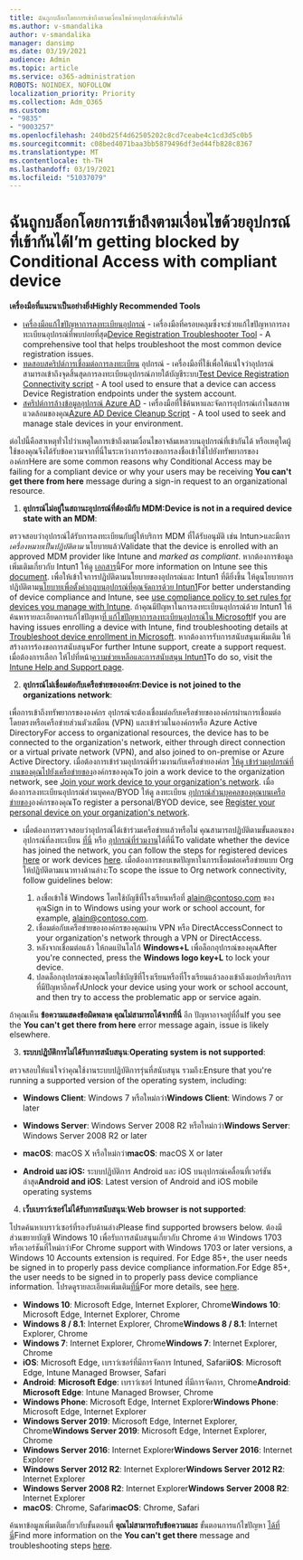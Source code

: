 ```yaml
---
title: ฉันถูกบล็อกโดยการเข้าถึงตามเงื่อนไขด้วยอุปกรณ์ที่เข้ากันได้
ms.author: v-smandalika
author: v-smandalika
manager: dansimp
ms.date: 03/19/2021
audience: Admin
ms.topic: article
ms.service: o365-administration
ROBOTS: NOINDEX, NOFOLLOW
localization_priority: Priority
ms.collection: Adm_O365
ms.custom:
- "9835"
- "9003257"
ms.openlocfilehash: 240bd25f4d62505202c8cd7ceabe4c1cd3d5c0b5
ms.sourcegitcommit: c08bed4071baa3bb5879496df3ed44fb828c8367
ms.translationtype: MT
ms.contentlocale: th-TH
ms.lasthandoff: 03/19/2021
ms.locfileid: "51037079"
---
```

# <a name="im-getting-blocked-by-conditional-access-with-compliant-device"></a><span data-ttu-id="b8fb1-102">ฉันถูกบล็อกโดยการเข้าถึงตามเงื่อนไขด้วยอุปกรณ์ที่เข้ากันได้</span><span class="sxs-lookup"><span data-stu-id="b8fb1-102">I’m getting blocked by Conditional Access with compliant device</span></span>

<span data-ttu-id="b8fb1-103">**เครื่องมือที่แนะนาเป็นอย่างยิ่ง**</span><span class="sxs-lookup"><span data-stu-id="b8fb1-103">**Highly Recommended Tools**</span></span>

- <span data-ttu-id="b8fb1-104">[เครื่องมือแก้ไขปัญหาการลงทะเบียนอุปกรณ์](https://docs.microsoft.com/samples/azure-samples/dsregtool/dsregtool/) - เครื่องมือที่ครอบคลุมซึ่งจะช่วยแก้ไขปัญหาการลงทะเบียนอุปกรณ์ที่พบบ่อยที่สุด</span><span class="sxs-lookup"><span data-stu-id="b8fb1-104">[Device Registration Troubleshooter Tool](https://docs.microsoft.com/samples/azure-samples/dsregtool/dsregtool/) - A comprehensive tool that helps troubleshoot the most common device registration issues.</span></span>
- <span data-ttu-id="b8fb1-105">[ทดสอบสคริปต์การเชื่อมต่อการลงทะเบียน](https://docs.microsoft.com/samples/azure-samples/testdeviceregconnectivity/testdeviceregconnectivity/) อุปกรณ์ - เครื่องมือที่ใช้เพื่อให้แน่ใจว่าอุปกรณ์สามารถเข้าถึงจุดสิ้นสุดการลงทะเบียนอุปกรณ์ภายใต้บัญชีระบบ</span><span class="sxs-lookup"><span data-stu-id="b8fb1-105">[Test Device Registration Connectivity script](https://docs.microsoft.com/samples/azure-samples/testdeviceregconnectivity/testdeviceregconnectivity/) - A tool used to ensure that a device can access Device Registration endpoints under the system account.</span></span>
- <span data-ttu-id="b8fb1-106">[สคริปต์การล้างข้อมูลอุปกรณ์ Azure AD](https://github.com/mzmaili/AzureADDeviceCleanup) - เครื่องมือที่ใช้ค้นหาและจัดการอุปกรณ์เก่าในสภาพแวดล้อมของคุณ</span><span class="sxs-lookup"><span data-stu-id="b8fb1-106">[Azure AD Device Cleanup Script](https://github.com/mzmaili/AzureADDeviceCleanup) - A tool used to seek and manage stale devices in your environment.</span></span>

<span data-ttu-id="b8fb1-107">ต่อไปนี้คือสาเหตุทั่วไปว่าเหตุใดการเข้าถึงตามเงื่อนไขอาจล้มเหลวบนอุปกรณ์ที่เข้ากันได้ หรือเหตุใดผู้ใช้ของคุณจึงได้รับข้อความจากที่นี่ในระหว่างการร้องขอการลงชื่อเข้าใช้ไปยังทรัพยากรขององค์กร</span><span class="sxs-lookup"><span data-stu-id="b8fb1-107">Here are some common reasons why Conditional Access may be failing for a compliant device or why your users may be receiving **You can't get there from here** message during a sign-in request to an organizational resource.</span></span>

1. <span data-ttu-id="b8fb1-108">**อุปกรณ์ไม่อยู่ในสถานะอุปกรณ์ที่ต้องมีกับ MDM:**</span><span class="sxs-lookup"><span data-stu-id="b8fb1-108">**Device is not in a required device state with an MDM**:</span></span>

<span data-ttu-id="b8fb1-109">ตรวจสอบว่าอุปกรณ์ได้รับการลงทะเบียนกับผู้ให้บริการ MDM ที่ได้รับอนุมัติ เช่น Intun>และมีการ *เครื่องหมายเป็นปฏิบัติตาม* นโยบายแล้ว</span><span class="sxs-lookup"><span data-stu-id="b8fb1-109">Validate that the device is enrolled with an approved MDM provider like Intune and *marked as compliant*.</span></span> <span data-ttu-id="b8fb1-110">หากต้องการข้อมูลเพิ่มเติมเกี่ยวกับ Intun1 ให้ดู [เอกสาร](https://docs.microsoft.com/mem/intune/enrollment/device-enrollment)นี้</span><span class="sxs-lookup"><span data-stu-id="b8fb1-110">For more information on Intune see this [document](https://docs.microsoft.com/mem/intune/enrollment/device-enrollment).</span></span> <span data-ttu-id="b8fb1-111">เพื่อให้เข้าใจการปฏิบัติตามนโยบายของอุปกรณ์และ Intun1 ที่ดียิ่งขึ้น ให้ดูนโยบายการปฏิบัติตาม[นโยบายเพื่อตั้งค่ากฎบนอุปกรณ์ที่คุณจัดการด้วย Intun1](https://docs.microsoft.com/mem/intune/protect/device-compliance-get-started)</span><span class="sxs-lookup"><span data-stu-id="b8fb1-111">For better understanding of device compliance and Intune, see [use compliance policy to set rules for devices you manage with Intune](https://docs.microsoft.com/mem/intune/protect/device-compliance-get-started).</span></span> <span data-ttu-id="b8fb1-112">ถ้าคุณมีปัญหาในการลงทะเบียนอุปกรณ์ด้วย Intun1 ให้ค้นหารายละเอียดการแก้ไขปัญหา[ที่ แก้ไขปัญหาการลงทะเบียนอุปกรณ์ใน Microsoft](https://docs.microsoft.com/troubleshoot/mem/intune/troubleshoot-device-enrollment-in-intune)</span><span class="sxs-lookup"><span data-stu-id="b8fb1-112">If you are having issues enrolling a device with Intune, find troubleshooting details at [Troubleshoot device enrollment in Microsoft](https://docs.microsoft.com/troubleshoot/mem/intune/troubleshoot-device-enrollment-in-intune).</span></span> <span data-ttu-id="b8fb1-113">หากต้องการรับการสนับสนุนเพิ่มเติม ให้สร้างการร้องขอการสนับสนุน</span><span class="sxs-lookup"><span data-stu-id="b8fb1-113">For further Intune support, create a support request.</span></span> <span data-ttu-id="b8fb1-114">เมื่อต้องการเลือก ให้ไปที่หน้า[ความช่วยเหลือและการสนับสนุน Intun1](https://endpoint.microsoft.com/#blade/Microsoft_Intune_DeviceSettings/SupportMenu/helpSupport)</span><span class="sxs-lookup"><span data-stu-id="b8fb1-114">To do so, visit the [Intune Help and Support page](https://endpoint.microsoft.com/#blade/Microsoft_Intune_DeviceSettings/SupportMenu/helpSupport).</span></span>

2. <span data-ttu-id="b8fb1-115">**อุปกรณ์ไม่เชื่อมต่อกับเครือข่ายขององค์กร**:</span><span class="sxs-lookup"><span data-stu-id="b8fb1-115">**Device is not joined to the organizations network**:</span></span>

<span data-ttu-id="b8fb1-116">เพื่อการเข้าถึงทรัพยากรขององค์กร อุปกรณ์จะต้องเชื่อมต่อกับเครือข่ายขององค์กรผ่านการเชื่อมต่อโดยตรงหรือเครือข่ายส่วนตัวเสมือน (VPN) และเข้าร่วมในองค์กรหรือ Azure Active Directory</span><span class="sxs-lookup"><span data-stu-id="b8fb1-116">For access to organizational resources, the device has to be connected to the organization's network, either through direct connection or a virtual private network (VPN), and also joined to on-premise or Azure Active Directory.</span></span> <span data-ttu-id="b8fb1-117">เมื่อต้องการเข้าร่วมอุปกรณ์ที่ร่วมงานกับเครือข่ายองค์กร [ให้ดู เข้าร่วมอุปกรณ์ที่งานของคุณไปยังเครือข่ายของ](https://docs.microsoft.com/azure/active-directory/user-help/user-help-join-device-on-network)องค์กรของคุณ</span><span class="sxs-lookup"><span data-stu-id="b8fb1-117">To join a work device to the organization network, see [Join your work device to your organization's network](https://docs.microsoft.com/azure/active-directory/user-help/user-help-join-device-on-network).</span></span> <span data-ttu-id="b8fb1-118">เมื่อต้องการลงทะเบียนอุปกรณ์ส่วนบุคคล/BYOD ให้ดู ลงทะเบียน [อุปกรณ์ส่วนบุคคลของคุณบนเครือข่ายของ](https://docs.microsoft.com/azure/active-directory/user-help/user-help-register-device-on-network)องค์กรของคุณ</span><span class="sxs-lookup"><span data-stu-id="b8fb1-118">To register a personal/BYOD device, see [Register your personal device on your organization's network](https://docs.microsoft.com/azure/active-directory/user-help/user-help-register-device-on-network).</span></span>

- <span data-ttu-id="b8fb1-119">เมื่อต้องการตรวจสอบว่าอุปกรณ์ได้เข้าร่วมเครือข่ายแล้วหรือไม่ คุณสามารถปฏิบัติตามขั้นตอนของอุปกรณ์ที่ลงทะเบียน [ที่นี่](https://docs.microsoft.com/azure/active-directory/user-help/user-help-register-device-on-network#to-verify-that-youre-registered) หรือ [อุปกรณ์ที่ร่วมงาน](https://docs.microsoft.com/azure/active-directory/user-help/user-help-join-device-on-network#to-make-sure-youre-joined)ได้ที่นี่</span><span class="sxs-lookup"><span data-stu-id="b8fb1-119">To validate whether the device has joined the network, you can follow the steps for registered devices [here](https://docs.microsoft.com/azure/active-directory/user-help/user-help-register-device-on-network#to-verify-that-youre-registered) or work devices [here](https://docs.microsoft.com/azure/active-directory/user-help/user-help-join-device-on-network#to-make-sure-youre-joined).</span></span> <span data-ttu-id="b8fb1-120">เมื่อต้องการขอบเขตปัญหาในการเชื่อมต่อเครือข่ายแบบ Org ให้ปฏิบัติตามแนวทางด้านล่าง:</span><span class="sxs-lookup"><span data-stu-id="b8fb1-120">To scope the issue to Org network connectivity, follow guidelines below:</span></span>

    1. <span data-ttu-id="b8fb1-121">ลงชื่อเข้าใช้ Windows โดยใช้บัญชีที่โรงเรียนหรือที่ alain@contoso.com ของคุณ</span><span class="sxs-lookup"><span data-stu-id="b8fb1-121">Sign in to Windows using your work or school account,  for example, alain@contoso.com.</span></span>
    2. <span data-ttu-id="b8fb1-122">เชื่อมต่อกับเครือข่ายขององค์กรของคุณผ่าน VPN หรือ DirectAccess</span><span class="sxs-lookup"><span data-stu-id="b8fb1-122">Connect to your organization's network through a VPN or DirectAccess.</span></span>
    3. <span data-ttu-id="b8fb1-123">หลังจากเชื่อมต่อแล้ว ให้กดแป้นโลโก้ **Windows+L** เพื่อล็อกอุปกรณ์ของคุณ</span><span class="sxs-lookup"><span data-stu-id="b8fb1-123">After you're connected, press the **Windows logo key+L** to lock your device.</span></span>
    4. <span data-ttu-id="b8fb1-124">ปลดล็อกอุปกรณ์ของคุณโดยใช้บัญชีที่โรงเรียนหรือที่โรงเรียนแล้วลองเข้าถึงแอปหรือบริการที่มีปัญหาอีกครั้ง</span><span class="sxs-lookup"><span data-stu-id="b8fb1-124">Unlock your device using your work or school account, and then try to access the problematic app or service again.</span></span>

<span data-ttu-id="b8fb1-125">ถ้าคุณเห็น **ข้อความแสดงข้อผิดพลาด คุณไม่สามารถได้จากที่นี่** อีก ปัญหาอาจอยู่ที่อื่น</span><span class="sxs-lookup"><span data-stu-id="b8fb1-125">If you see the **You can't get there from here** error message again, issue is likely elsewhere.</span></span>

3. <span data-ttu-id="b8fb1-126">**ระบบปฏิบัติการไม่ได้รับการสนับสนุน**:</span><span class="sxs-lookup"><span data-stu-id="b8fb1-126">**Operating system is not supported**:</span></span>

<span data-ttu-id="b8fb1-127">ตรวจสอบให้แน่ใจว่าคุณใช้งานระบบปฏิบัติการรุ่นที่สนับสนุน รวมถึง:</span><span class="sxs-lookup"><span data-stu-id="b8fb1-127">Ensure that you're running a supported version of the operating system, including:</span></span>

- <span data-ttu-id="b8fb1-128">**Windows Client**: Windows 7 หรือใหม่กว่า</span><span class="sxs-lookup"><span data-stu-id="b8fb1-128">**Windows Client**: Windows 7 or later</span></span>

- <span data-ttu-id="b8fb1-129">**Windows Server**: Windows Server 2008 R2 หรือใหม่กว่า</span><span class="sxs-lookup"><span data-stu-id="b8fb1-129">**Windows Server**: Windows Server 2008 R2 or later</span></span>

- <span data-ttu-id="b8fb1-130">**macOS**: macOS X หรือใหม่กว่า</span><span class="sxs-lookup"><span data-stu-id="b8fb1-130">**macOS**: macOS X or later</span></span>

- <span data-ttu-id="b8fb1-131">**Android และ iOS:** ระบบปฏิบัติการ Android และ iOS บนอุปกรณ์เคลื่อนที่เวอร์ชันล่าสุด</span><span class="sxs-lookup"><span data-stu-id="b8fb1-131">**Android and iOS**: Latest version of Android and iOS mobile operating systems</span></span>

4. <span data-ttu-id="b8fb1-132">**เว็บเบราว์เซอร์ไม่ได้รับการสนับสนุน**:</span><span class="sxs-lookup"><span data-stu-id="b8fb1-132">**Web browser is not supported**:</span></span>

<span data-ttu-id="b8fb1-133">โปรดค้นหาเบราว์เซอร์ที่รองรับด้านล่าง</span><span class="sxs-lookup"><span data-stu-id="b8fb1-133">Please find supported browsers below.</span></span> <span data-ttu-id="b8fb1-134">ต้องมีส่วนขยายบัญชี Windows 10 เพื่อรับการสนับสนุนเกี่ยวกับ Chrome ด้วย Windows 1703 หรือเวอร์ชันที่ใหม่กว่า</span><span class="sxs-lookup"><span data-stu-id="b8fb1-134">For Chrome support with Windows 1703 or later versions, a Windows 10 Accounts extension is required.</span></span> <span data-ttu-id="b8fb1-135">For Edge 85+, the user needs be signed in to properly pass device compliance information.</span><span class="sxs-lookup"><span data-stu-id="b8fb1-135">For Edge 85+, the user needs to be signed in to properly pass device compliance information.</span></span> <span data-ttu-id="b8fb1-136">โปรดดูรายละเอียดเพิ่มเติม[ที่นี่](https://docs.microsoft.com/azure/active-directory/conditional-access/concept-conditional-access-conditions#chrome-support)</span><span class="sxs-lookup"><span data-stu-id="b8fb1-136">For more details, see [here](https://docs.microsoft.com/azure/active-directory/conditional-access/concept-conditional-access-conditions#chrome-support).</span></span>

- <span data-ttu-id="b8fb1-137">**Windows 10**: Microsoft Edge, Internet Explorer, Chrome</span><span class="sxs-lookup"><span data-stu-id="b8fb1-137">**Windows 10**: Microsoft Edge, Internet Explorer, Chrome</span></span>
- <span data-ttu-id="b8fb1-138">**Windows 8 / 8.1**: Internet Explorer, Chrome</span><span class="sxs-lookup"><span data-stu-id="b8fb1-138">**Windows 8 / 8.1**: Internet Explorer, Chrome</span></span>
- <span data-ttu-id="b8fb1-139">**Windows 7**: Internet Explorer, Chrome</span><span class="sxs-lookup"><span data-stu-id="b8fb1-139">**Windows 7**: Internet Explorer, Chrome</span></span>
- <span data-ttu-id="b8fb1-140">**iOS**: Microsoft Edge, เบราว์เซอร์ที่มีการจัดการ Intuned, Safari</span><span class="sxs-lookup"><span data-stu-id="b8fb1-140">**iOS**: Microsoft Edge, Intune Managed Browser, Safari</span></span>
- <span data-ttu-id="b8fb1-141">**Android**: **Microsoft Edge**: เบราว์เซอร์ Intuned ที่มีการจัดการ, Chrome</span><span class="sxs-lookup"><span data-stu-id="b8fb1-141">**Android**: **Microsoft Edge**: Intune Managed Browser, Chrome</span></span>
- <span data-ttu-id="b8fb1-142">**Windows Phone**: Microsoft Edge, Internet Explorer</span><span class="sxs-lookup"><span data-stu-id="b8fb1-142">**Windows Phone**: Microsoft Edge, Internet Explorer</span></span>
- <span data-ttu-id="b8fb1-143">**Windows Server 2019**: Microsoft Edge, Internet Explorer, Chrome</span><span class="sxs-lookup"><span data-stu-id="b8fb1-143">**Windows Server 2019**: Microsoft Edge, Internet Explorer, Chrome</span></span>
- <span data-ttu-id="b8fb1-144">**Windows Server 2016**: Internet Explorer</span><span class="sxs-lookup"><span data-stu-id="b8fb1-144">**Windows Server 2016**: Internet Explorer</span></span>
- <span data-ttu-id="b8fb1-145">**Windows Server 2012 R2**: Internet Explorer</span><span class="sxs-lookup"><span data-stu-id="b8fb1-145">**Windows Server 2012 R2**: Internet Explorer</span></span>
- <span data-ttu-id="b8fb1-146">**Windows Server 2008 R2**: Internet Explorer</span><span class="sxs-lookup"><span data-stu-id="b8fb1-146">**Windows Server 2008 R2**: Internet Explorer</span></span>
- <span data-ttu-id="b8fb1-147">**macOS**: Chrome, Safari</span><span class="sxs-lookup"><span data-stu-id="b8fb1-147">**macOS**: Chrome, Safari</span></span>

<span data-ttu-id="b8fb1-148">ค้นหาข้อมูลเพิ่มเติมเกี่ยวกับขั้นตอนที่ **คุณไม่สามารถรับข้อความและ** ขั้นตอนการแก้ไขปัญหา [ได้ที่นี่](https://docs.microsoft.com/azure/active-directory/user-help/user-help-device-remediation)</span><span class="sxs-lookup"><span data-stu-id="b8fb1-148">Find more information on the **You can't get there** message and troubleshooting steps [here](https://docs.microsoft.com/azure/active-directory/user-help/user-help-device-remediation).</span></span>
